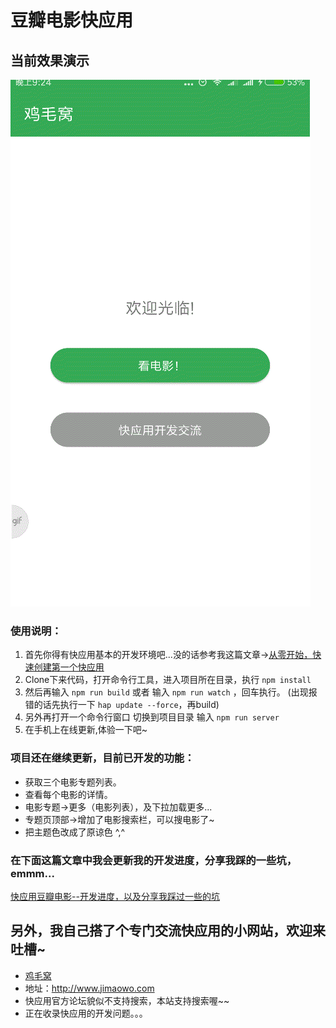 # 豆瓣电影快应用
## 当前效果演示
![image](https://github.com/jimaowo/douban/blob/master/demo.gif)


### 使用说明：
1. 首先你得有快应用基本的开发环境吧...没的话参考我这篇文章->[从零开始，快速创建第一个快应用](http://www.jimaowo.com/article/1)
2. Clone下来代码，打开命令行工具，进入项目所在目录，执行 `npm install`
3. 然后再输入 `npm run build` 或者 输入 `npm run watch` ，回车执行。
    (出现报错的话先执行一下 `hap update --force`，再build)
4. 另外再打开一个命令行窗口 切换到项目目录 输入 `npm run server`
5. 在手机上在线更新,体验一下吧~


### 项目还在继续更新，目前已开发的功能：
- 获取三个电影专题列表。
- 查看每个电影的详情。
- 电影专题->更多（电影列表），及下拉加载更多...
- 专题页顶部->增加了电影搜索栏，可以搜电影了~
- 把主题色改成了原谅色 ^,^


### 在下面这篇文章中我会更新我的开发进度，分享我踩的一些坑，emmm...
[快应用豆瓣电影--开发进度，以及分享我踩过一些的坑 ](http://www.jimaowo.com/article/7)


## 另外，我自己搭了个专门交流快应用的小网站，欢迎来吐槽~
- [鸡毛窝](http://www.jimaowo.com)
- 地址：http://www.jimaowo.com
- 快应用官方论坛貌似不支持搜索，本站支持搜索喔~~
- 正在收录快应用的开发问题。。。
